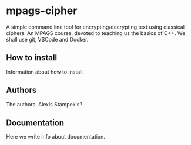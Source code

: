 # mpags-cipher
A simple command line tool for encrypting/decrypting text using classical ciphers.
An MPAGS course, devoted to teaching us the basics of C++.
We shall use git, VSCode and Docker.

## How to install
Information about how to install.

## Authors
The authors. 
Alexis Stampekis?

## Documentation
Here we write info about documentation.

